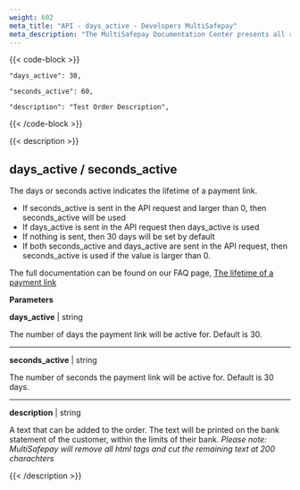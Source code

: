 ```yaml
---
weight: 602
meta_title: "API - days_active - Developers MultiSafepay"
meta_description: "The MultiSafepay Documentation Center presents all relevant information about our Plugins and API. You can also find support pages for Payment Methods, Tools and General Questions as well as the contact details of our Support and Integration Teams."
---
```

{{< code-block >}}

```shell 
"days_active": 30,
 ```

```shell 
"seconds_active": 60,
```

```shell 
"description": "Test Order Description",
```
{{< /code-block >}}

{{< description >}}
## days_active / seconds_active

The days or seconds active indicates the lifetime of a payment link.

* If seconds_active is sent in the API request and larger than 0, then seconds_active will be used
* If days_active is sent in the API request then days_active is used
* If nothing is sent, then 30 days will be set by default
* If both seconds_active and days_active are sent in the API request, then seconds_active is used if the value is larger than 0.

The full documentation can be found on our FAQ page, [The lifetime of a payment link](/faq/api/lifetime-of-a-payment-link)

**Parameters**

__days_active__ | string

The number of days the payment link will be active for. Default is 30.

----------------
__seconds_active__ | string

The number of seconds the payment link will be active for. Default is 30 days.

----------------

__description__ | string

A text that can be added to the order. The text will be printed on the bank statement of the customer, within the limits of their bank. _Please note: MultiSafepay will remove all html tags and cut the remaining text at 200 charachters_

{{< /description >}}
